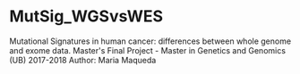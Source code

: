 # MutSig_WGSvsWES
Mutational Signatures in human cancer: differences between whole genome and exome data. 
Master's Final Project - Master in Genetics and Genomics (UB) 2017-2018
Author: Maria Maqueda
